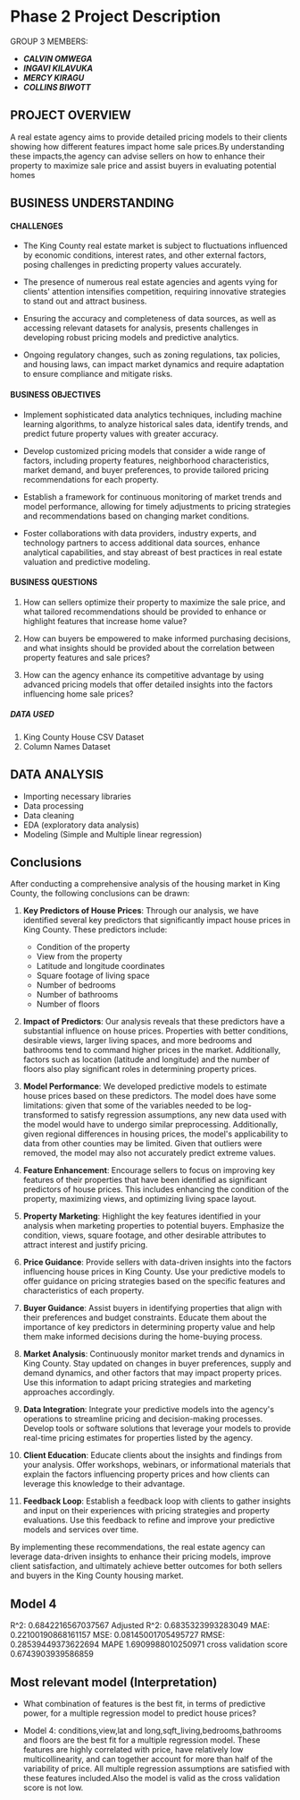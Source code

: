 # Phase 2 Project Description

GROUP 3 MEMBERS:

- ***CALVIN OMWEGA***
- ***INGAVI KILAVUKA***
- ***MERCY KIRAGU***
- ***COLLINS BIWOTT***

## PROJECT OVERVIEW

A real estate agency aims to provide detailed pricing models to their clients showing how different features impact home sale prices.By understanding these impacts,the agency can advise sellers on how to enhance their property to maximize sale price and assist buyers in evaluating potential homes

## BUSINESS UNDERSTANDING

#### CHALLENGES

- The King County real estate market is subject to fluctuations influenced by economic conditions, interest rates, and other external factors, posing challenges in predicting property values accurately.

- The presence of numerous real estate agencies and agents vying for clients' attention intensifies competition, requiring innovative strategies to stand out and attract business.

- Ensuring the accuracy and completeness of data sources, as well as accessing relevant datasets for analysis, presents challenges in developing robust pricing models and predictive analytics.

- Ongoing regulatory changes, such as zoning regulations, tax policies, and housing laws, can impact market dynamics and require adaptation to ensure compliance and mitigate risks.

#### BUSINESS OBJECTIVES

- Implement sophisticated data analytics techniques, including machine learning algorithms, to analyze historical sales data, identify trends, and predict future property values with greater accuracy.

- Develop customized pricing models that consider a wide range of factors, including property features, neighborhood characteristics, market demand, and buyer preferences, to provide tailored pricing recommendations for each property.

- Establish a framework for continuous monitoring of market trends and model performance, allowing for timely adjustments to pricing strategies and recommendations based on changing market conditions.

- Foster collaborations with data providers, industry experts, and technology partners to access additional data sources, enhance analytical capabilities, and stay abreast of best practices in real estate valuation and predictive modeling.

#### BUSINESS QUESTIONS

1. How can sellers optimize their property to maximize the sale price, and what tailored recommendations should be provided to enhance or highlight features that increase home value?
   
2. How can buyers be empowered to make informed purchasing decisions, and what insights should be provided about the correlation between property features and sale prices?

3. How can the agency enhance its competitive advantage by using advanced pricing models that offer detailed insights into the factors influencing home sale prices?

##### DATA USED
1. King County House CSV Dataset
2. Column Names Dataset

## DATA ANALYSIS

- Importing necessary libraries
- Data processing
- Data cleaning
- EDA (exploratory data analysis)
- Modeling (Simple and Multiple linear regression)

## Conclusions
After conducting a comprehensive analysis of the housing market in King County, the following conclusions can be drawn:

1. **Key Predictors of House Prices**: Through our analysis, we have identified several key predictors that significantly impact house prices in King County. These predictors include:
   - Condition of the property
   - View from the property
   - Latitude and longitude coordinates
   - Square footage of living space
   - Number of bedrooms
   - Number of bathrooms
   - Number of floors

2. **Impact of Predictors**: Our analysis reveals that these predictors have a substantial influence on house prices. Properties with better conditions, desirable views, larger living spaces, and more bedrooms and bathrooms tend to command higher prices in the market. Additionally, factors such as location (latitude and longitude) and the number of floors also play significant roles in determining property prices.

3. **Model Performance**: We developed predictive models to estimate house prices based on these predictors. 
The model does have some limitations: given that some of the variables needed to be log-transformed to satisfy regression assumptions, any new data used with the model would have to undergo similar preprocessing. Additionally, given regional differences in housing prices, the model's applicability to data from other counties may be limited. Given that outliers were removed, the model may also not accurately predict extreme values.

1. **Feature Enhancement**: Encourage sellers to focus on improving key features of their properties that have been identified as significant predictors of house prices. This includes enhancing the condition of the property, maximizing views, and optimizing living space layout.

2. **Property Marketing**: Highlight the key features identified in your analysis when marketing properties to potential buyers. Emphasize the condition, views, square footage, and other desirable attributes to attract interest and justify pricing.

3. **Price Guidance**: Provide sellers with data-driven insights into the factors influencing house prices in King County. Use your predictive models to offer guidance on pricing strategies based on the specific features and characteristics of each property.

4. **Buyer Guidance**: Assist buyers in identifying properties that align with their preferences and budget constraints. Educate them about the importance of key predictors in determining property value and help them make informed decisions during the home-buying process.

5. **Market Analysis**: Continuously monitor market trends and dynamics in King County. Stay updated on changes in buyer preferences, supply and demand dynamics, and other factors that may impact property prices. Use this information to adapt pricing strategies and marketing approaches accordingly.

6. **Data Integration**: Integrate your predictive models into the agency's operations to streamline pricing and decision-making processes. Develop tools or software solutions that leverage your models to provide real-time pricing estimates for properties listed by the agency.

7. **Client Education**: Educate clients about the insights and findings from your analysis. Offer workshops, webinars, or informational materials that explain the factors influencing property prices and how clients can leverage this knowledge to their advantage.

8. **Feedback Loop**: Establish a feedback loop with clients to gather insights and input on their experiences with pricing strategies and property evaluations. Use this feedback to refine and improve your predictive models and services over time.

By implementing these recommendations, the real estate agency can leverage data-driven insights to enhance their pricing models, improve client satisfaction, and ultimately achieve better outcomes for both sellers and buyers in the King County housing market.

## Model 4
R^2: 0.6842216567037567
Adjusted R^2: 0.6835323993283049
MAE: 0.22100190868161157
MSE: 0.08145001705495727
RMSE: 0.28539449373622694
MAPE 1.6909988010250971
cross validation score 0.6743903939586859

## Most relevant model (Interpretation)
- What combination of features is the best fit, in terms of predictive power, for a multiple regression model to predict house prices?
 
- Model 4: conditions,view,lat and long,sqft_living,bedrooms,bathrooms and floors
are the best fit for a multiple regression model. These features are highly correlated with price, have relatively low multicollinearity, and can together account for more than half of the variability of price. All multiple regression assumptions are satisfied with these features included.Also the model is valid as the cross validation score is not low.